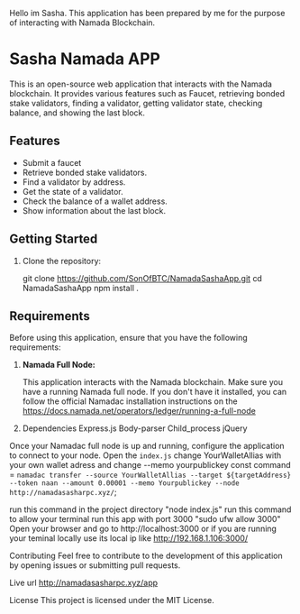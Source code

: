 Hello im Sasha.
This application has been prepared by me for the purpose of interacting with Namada Blockchain.
# Sasha Namada APP

This is an open-source web application that interacts with the Namada blockchain. It provides various features such as Faucet, retrieving bonded stake validators, finding a validator, getting validator state, checking balance, and showing the last block.

## Features

- Submit a faucet
- Retrieve bonded stake validators.
- Find a validator by address.
- Get the state of a validator.
- Check the balance of a wallet address.
- Show information about the last block.

## Getting Started

1. Clone the repository:

   git clone https://github.com/SonOfBTC/NamadaSashaApp.git
   cd NamadaSashaApp
   npm install
   .
   
## Requirements

Before using this application, ensure that you have the following requirements:

1. **Namada Full Node:**

   This application interacts with the Namada blockchain. Make sure you have a running Namada full node. If you don't have it installed, you can follow the official Namadac installation instructions on the https://docs.namada.net/operators/ledger/running-a-full-node
   
 2. Dependencies
Express.js
Body-parser
Child_process
jQuery

   Once your Namadac full node is up and running, configure the application to connect to your node. Open the `index.js` change YourWalletAllias with your own wallet adress and change --memo yourpublickey
   const command = `namadac transfer --source YourWalletAllias --target ${targetAddress} --token naan --amount 0.00001 --memo Yourpublickey --node http://namadasasharpc.xyz/`;

   run this command in the project directory "node index.js"
   run this command to allow your terminal run this app with port 3000 "sudo ufw allow 3000"
   Open your browser and go to http://localhost:3000 or if you are running your teminal locally use its local ip like http://192.168.1.106:3000/

   Contributing
Feel free to contribute to the development of this application by opening issues or submitting pull requests.

Live url http://namadasasharpc.xyz/app

License
This project is licensed under the MIT License.


